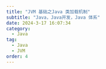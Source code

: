 ```yaml
---
title: "JVM 基础之Java 类加载机制"
subtitle: "Java，Java开发，Java 体系"
date: 2024-3-17 16:07:34
category:
  - Java
tag:
  - Java
  - JVM
order: 4
---
```

